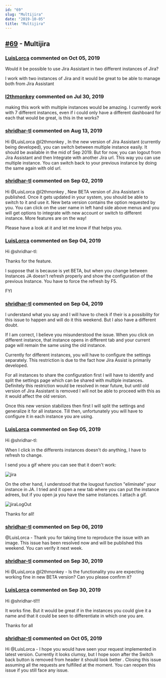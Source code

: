 ```yaml
---
id: "69"
slug: "Multijira"
date: "2019-10-05"
title: "Multijira"
---
```



## [#69](https://github.com/shridhar-tl/jira-assistant/issues/69) - Multijira

### [LuisLorca](https://github.com/LuisLorca) commented on Oct 05, 2019

Would it be possible to use Jira Assistant in two different instances of Jira?

I work with two instances of Jira and it would be great to be able to manage both from Jira Assistant

### [l2thmonkey](https://github.com/l2thmonkey) commented on Jul 30, 2019

making this work with multiple instances would be amazing. I currently work with 7 different instances, even if i could only have a different dashboard for each that would be great, is this in the works?

### [shridhar-tl](https://github.com/shridhar-tl) commented on Aug 13, 2019

Hi @LuisLorca @l2thmonkey ,
In the new version of Jira Assistant (currently being developed), you can switch between multiple instance easily. It should be available in the mid of Sep 2019. But for now, you can logout from Jira Assistant and then Integrate with another Jira url. This way you can use multiple instance. You can switch back to your previous instance by doing the same again with old url.

### [shridhar-tl](https://github.com/shridhar-tl) commented on Sep 02, 2019

Hi @LuisLorca @l2thmonkey ,
New BETA version of Jira Assistant is published. Once it gets updated in your system, you should be able to switch to it and use it. New beta version contains the option requested by you. You can click on the user name in left hand side above menus and you will get options to integrate with new account or switch to different instance. More features are on the way! 

Please have a look at it and let me know if that helps you.

### [LuisLorca](https://github.com/LuisLorca) commented on Sep 04, 2019

Hi @shridhar-tl:

Thanks for the feature.

I suppose that is because is yet BETA, but when you change between Instances JA doesn't refresh properly and show the configuration of the previous Instance. You have to force the refresh by F5.

FYI

### [shridhar-tl](https://github.com/shridhar-tl) commented on Sep 04, 2019

I understand what you say and I will have to check if their is a possibility for this issue to happen and will do it this weekend. But I also have a different doubt.

If I am correct, I believe you misunderstood the issue. When you click on different instance, that instance opens in different tab and your current page will remain the same using the old instance.

Currently for different instances, you will have to configure the settings separately. This restriction is due to the fact how Jira Assist is primarily developed.

For all instances to share the configuration first I will have to identify and split the settings page which can be shared with multiple instances. Definitely this restriction would be resolved in near future, but until old version of Jira Assistant is removed I will not be able to proceed with this as it would affect the old version.

Once this new version stabilizes then first I will split the settings and generalize it for all instance. Till then, unfortunately you will have to configure it in each instance you are using.

### [LuisLorca](https://github.com/LuisLorca) commented on Sep 05, 2019

Hi @shridhar-tl:

When I click in the differents instances doesn't do anything, I have to refresh to change.

I send you a gif where you can see that it doen't work:

![jira](https://user-images.githubusercontent.com/48026584/64317063-e38a4d00-cfb6-11e9-9975-c24f7f9066cc.gif)

On the other hand, I understood that the lougout function "eliminate" your instance in JA. I tried and it open a new tab where you can put  the instance adrees, but if you open ja you have the same instances. I attach a gif.

![jiraLogOut](https://user-images.githubusercontent.com/48026584/64328689-34597000-cfce-11e9-8006-4f39edaaa08f.gif)


Thanks for all!

### [shridhar-tl](https://github.com/shridhar-tl) commented on Sep 06, 2019

@LuisLorca - Thank you for taking time to reproduce the issue with an image. This issue has been resolved now and will be published this weekend. You can verify it next week.

### [shridhar-tl](https://github.com/shridhar-tl) commented on Sep 30, 2019

Hi @LuisLorca @l2thmonkey - Is the functionality you are expecting working fine in new BETA version? Can you please confirm it?

### [LuisLorca](https://github.com/LuisLorca) commented on Sep 30, 2019

Hi @shridhar-tl!!!

It works fine. But it would be great if in the instances you could give it a name and that it could be seen to differentiate in which one you are.

Thanks for all

### [shridhar-tl](https://github.com/shridhar-tl) commented on Oct 05, 2019

Hi @LuisLorca - I hope you would have seen your request implemented in latest version. Currently it looks clumsy, but I hope soon after the Switch back button is removed from header it should look better  . Closing this issue assuming all the requests are fulfilled at the moment. You can reopen this issue if you still face any issue.
